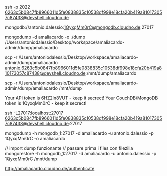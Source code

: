 ssh -p 2022 6263c5b0847fb8966011d5fe0838835c10538df998e18cfa20b419a810173057c87438@devshell.cloudno.de

mongodb://antonio.dalessio:1QyxqMm0rC@mongodb.cloudno.de:27017


mongodump -d amaliacardo -o ./dump
/Users/antoniodalessio/Desktop/workspace/amaliacardo-admin/dump/amaliacardo


scp -r /Users/antoniodalessio/Desktop/workspace/amaliacardo-admin/dump/amaliacardo antonio.6263c5b0847fb8966011d5fe0838835c10538df998e18cfa20b419a810173057c87438@devshell.cloudno.de:/mnt/dump/amaliacardo


scp -r /Users/antoniodalessio/Desktop/workspace/amaliacardo-admin/dump/amaliacardo /mnt/dump


Your API token is 6HZ2ln8VUT - keep it secrect!
Your CouchDB/MongoDB token is 1QyxqMm0rC - keep it secrect!



ssh -L27017:localhost:27017 6263c5b0847fb8966011d5fe0838835c10538df998e18cfa20b419a810173057c87438@devshell.cloudno.de:27017


mongodump -h mongodb_1:27017 -d amaliacardo -u antonio.dalessio -p 1QyxqMm0rC -o amaliacardo

// import dump funzionante
// passare prima i files con filezilla
mongorestore -h mongodb_1:27017 -d amaliacardo -u antonio.dalessio -p 1QyxqMm0rC /mnt/dump


http://amaliacardo.cloudno.de/authenticate